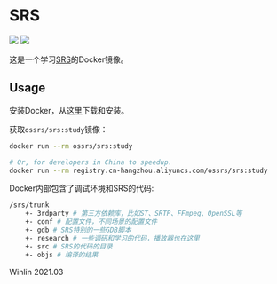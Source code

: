 # SRS

![](http://ossrs.net:8000/gif/v1/sls.gif?site=github.com&path=/docker/study)
[![](https://cloud.githubusercontent.com/assets/2777660/22814959/c51cbe72-ef92-11e6-81cc-32b657b285d5.png)](https://github.com/ossrs/srs/wiki/v1_CN_Contact#wechat)

这是一个学习[SRS](https://github.com/ossrs/srs)的Docker镜像。

## Usage

安装Docker，从[这里](https://www.docker.com/products/docker-desktop)下载和安装。

获取`ossrs/srs:study`镜像：

```bash
docker run --rm ossrs/srs:study

# Or, for developers in China to speedup.
docker run --rm registry.cn-hangzhou.aliyuncs.com/ossrs/srs:study
```

Docker内部包含了调试环境和SRS的代码:

```bash
/srs/trunk
    +- 3rdparty # 第三方依赖库，比如ST、SRTP、FFmpeg、OpenSSL等
    +- conf # 配置文件，不同场景的配置文件
    +- gdb # SRS特别的一些GDB脚本
    +- research # 一些调研和学习的代码，播放器也在这里
    +- src # SRS的代码的目录
    +- objs # 编译的结果
```

Winlin 2021.03
